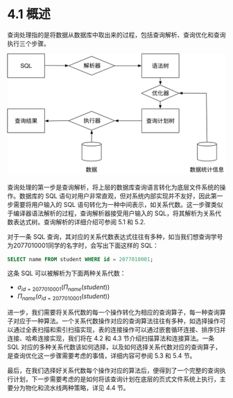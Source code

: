# 4.1 概述

查询处理指的是将数据从数据库中取出来的过程，包括查询解析、查询优化和查询执行三个步骤。

![executor](executor.svg)

查询处理的第一步是查询解析，将上层的数据库查询语言转化为底层文件系统的操作。数据库的 SQL 语句对用户非常直观，但对系统内部实现并不友好，因此第一步需要将用户输入的 SQL 语句转化为一种中间表示，如关系代数。这一步骤类似于编译器语法解析的过程，查询解析器接受用户输入的 SQL，将其解析为关系代数表达式树。查询解析的详细介绍可参阅 5.1 和 5.2.

对于一条 SQL 查询，其对应的关系代数表达式往往有多种，如当我们想查询学号为2077010001同学的名字时，会写出下面这样的 SQL：

```SQL
SELECT name FROM student WHERE id = 2077010001;
```

这条 SQL 可以被解析为下面两种关系代数：

- $\sigma_{id=2077010001}(\Pi_{name}(student))$
- $\Pi_{name}(\sigma_{id=2077010001}(student))$

进一步，我们需要将关系代数的每一个操作转化为相应的查询算子，每一种查询算子对应于一种算法。一个关系代数操作对应的查询算法往往有多种，如选择操作可以通过全表扫描和索引扫描实现，表的连接操作可以通过嵌套循环连接、排序归并连接、哈希连接实现，我们将在 4.2 和 4.3 节介绍扫描算法和连接算法。一条 SQL 对应的多种关系代数该如何选择，以及如何选择关系代数对应的查询算子，是查询优化这一步骤需要考虑的事情，详细内容可参阅 5.3 和 5.4 节。

最后，在我们选择好关系代数每个操作对应的算法后，便得到了一个完整的查询执行计划，下一步需要考虑的是如何将该查询计划在底层的页式文件系统上执行，主要分为物化和流水线两种策略，详见 4.4 节。